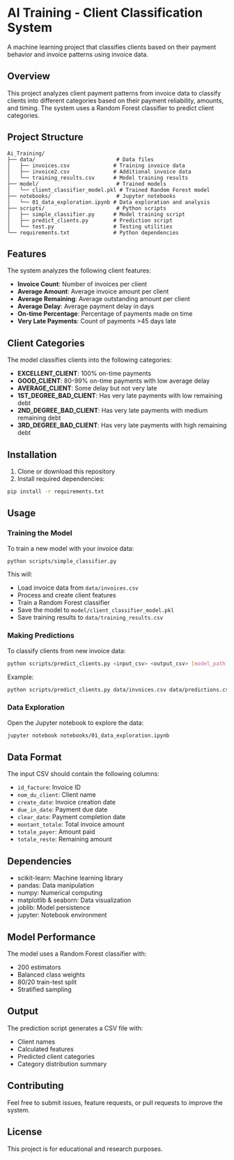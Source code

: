 # AI Training - Client Classification System

A machine learning project that classifies clients based on their payment behavior and invoice patterns using invoice data.

## Overview

This project analyzes client payment patterns from invoice data to classify clients into different categories based on their payment reliability, amounts, and timing. The system uses a Random Forest classifier to predict client categories.

## Project Structure

```
Ai_Training/
├── data/                          # Data files
│   ├── invoices.csv              # Training invoice data
│   ├── invoice2.csv              # Additional invoice data
│   └── training_results.csv      # Model training results
├── model/                         # Trained models
│   └── client_classifier_model.pkl # Trained Random Forest model
├── notebooks/                     # Jupyter notebooks
│   └── 01_data_exploration.ipynb # Data exploration and analysis
├── scripts/                       # Python scripts
│   ├── simple_classifier.py      # Model training script
│   ├── predict_clients.py        # Prediction script
│   └── test.py                   # Testing utilities
└── requirements.txt              # Python dependencies
```

## Features

The system analyzes the following client features:
- **Invoice Count**: Number of invoices per client
- **Average Amount**: Average invoice amount per client
- **Average Remaining**: Average outstanding amount per client
- **Average Delay**: Average payment delay in days
- **On-time Percentage**: Percentage of payments made on time
- **Very Late Payments**: Count of payments >45 days late

## Client Categories

The model classifies clients into the following categories:
- **EXCELLENT_CLIENT**: 100% on-time payments
- **GOOD_CLIENT**: 80-99% on-time payments with low average delay
- **AVERAGE_CLIENT**: Some delay but not very late
- **1ST_DEGREE_BAD_CLIENT**: Has very late payments with low remaining debt
- **2ND_DEGREE_BAD_CLIENT**: Has very late payments with medium remaining debt
- **3RD_DEGREE_BAD_CLIENT**: Has very late payments with high remaining debt

## Installation

1. Clone or download this repository
2. Install required dependencies:

```bash
pip install -r requirements.txt
```

## Usage

### Training the Model

To train a new model with your invoice data:

```bash
python scripts/simple_classifier.py
```

This will:
- Load invoice data from `data/invoices.csv`
- Process and create client features
- Train a Random Forest classifier
- Save the model to `model/client_classifier_model.pkl`
- Save training results to `data/training_results.csv`

### Making Predictions

To classify clients from new invoice data:

```bash
python scripts/predict_clients.py <input_csv> <output_csv> [model_path]
```

Example:
```bash
python scripts/predict_clients.py data/invoices.csv data/predictions.csv
```

### Data Exploration

Open the Jupyter notebook to explore the data:

```bash
jupyter notebook notebooks/01_data_exploration.ipynb
```

## Data Format

The input CSV should contain the following columns:
- `id_facture`: Invoice ID
- `nom_du_client`: Client name
- `create_date`: Invoice creation date
- `due_in_date`: Payment due date
- `clear_date`: Payment completion date
- `montant_totale`: Total invoice amount
- `totale_payer`: Amount paid
- `totale_reste`: Remaining amount

## Dependencies

- scikit-learn: Machine learning library
- pandas: Data manipulation
- numpy: Numerical computing
- matplotlib & seaborn: Data visualization
- joblib: Model persistence
- jupyter: Notebook environment

## Model Performance

The model uses a Random Forest classifier with:
- 200 estimators
- Balanced class weights
- 80/20 train-test split
- Stratified sampling

## Output

The prediction script generates a CSV file with:
- Client names
- Calculated features
- Predicted client categories
- Category distribution summary

## Contributing

Feel free to submit issues, feature requests, or pull requests to improve the system.

## License

This project is for educational and research purposes.
